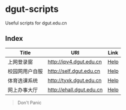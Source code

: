 # dgut-scripts

Useful scripts for dgut.edu.cn

## Index

| Title          | URI                      | Link                                                                   |
| -------------- | ------------------------ | ---------------------------------------------------------------------- |
| 上网登录窗     | http://ipv4.dgut.edu.cn  | [Help](https://github.com/dgut-giligili/dgut-scripts/tree/master/ipv4) |
| 校园网用户自服 | http://self.dgut.edu.cn  | [Help](https://github.com/dgut-giligili/smilence)                      |
| 体育选课系统   | http://tyxk.dgut.edu.cn  | [Help](https://github.com/dgut-giligili/dgut-scripts/tree/master/tyxk) |
| 网上办事大厅   | http://ehall.dgut.edu.cn | [Help](https://github.com/dgut-giligili/dgut-scripts/tree/master/ehall) |

> Don't Panic
